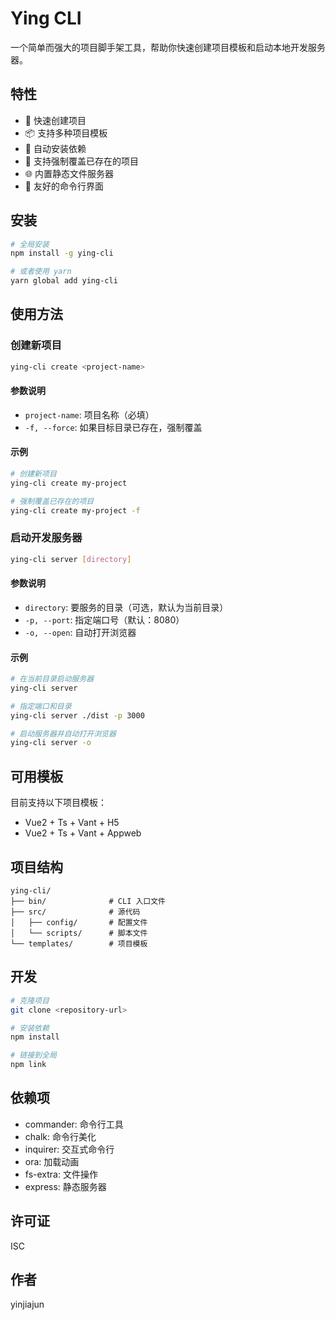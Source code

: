 # Ying CLI

一个简单而强大的项目脚手架工具，帮助你快速创建项目模板和启动本地开发服务器。

## 特性

- 🚀 快速创建项目
- 📦 支持多种项目模板
- 🔄 自动安装依赖
- 💪 支持强制覆盖已存在的项目
- 🌐 内置静态文件服务器
- 🎨 友好的命令行界面

## 安装

```bash
# 全局安装
npm install -g ying-cli

# 或者使用 yarn
yarn global add ying-cli
```

## 使用方法

### 创建新项目

```bash
ying-cli create <project-name>
```

#### 参数说明

- `project-name`: 项目名称（必填）
- `-f, --force`: 如果目标目录已存在，强制覆盖

#### 示例

```bash
# 创建新项目
ying-cli create my-project

# 强制覆盖已存在的项目
ying-cli create my-project -f
```

### 启动开发服务器

```bash
ying-cli server [directory]
```

#### 参数说明

- `directory`: 要服务的目录（可选，默认为当前目录）
- `-p, --port`: 指定端口号（默认：8080）
- `-o, --open`: 自动打开浏览器

#### 示例

```bash
# 在当前目录启动服务器
ying-cli server

# 指定端口和目录
ying-cli server ./dist -p 3000

# 启动服务器并自动打开浏览器
ying-cli server -o
```

## 可用模板

目前支持以下项目模板：

- Vue2 + Ts + Vant + H5
- Vue2 + Ts + Vant + Appweb

## 项目结构

```
ying-cli/
├── bin/              # CLI 入口文件
├── src/              # 源代码
│   ├── config/       # 配置文件
│   └── scripts/      # 脚本文件
└── templates/        # 项目模板
```

## 开发

```bash
# 克隆项目
git clone <repository-url>

# 安装依赖
npm install

# 链接到全局
npm link
```

## 依赖项

- commander: 命令行工具
- chalk: 命令行美化
- inquirer: 交互式命令行
- ora: 加载动画
- fs-extra: 文件操作
- express: 静态服务器

## 许可证

ISC

## 作者

yinjiajun 
